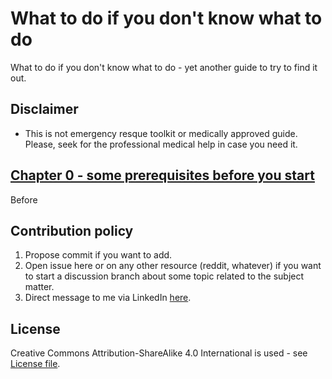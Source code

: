 # What to do if you don't know what to do
What to do if you don't know what to do - yet another guide to try to find it out.

## Disclaimer
* This is not emergency resque toolkit or medically approved guide. Please, seek for the professional medical help in case you need it. 

## [Chapter 0 - some prerequisites before you start](somelink)
Before 

## Contribution policy
1. Propose commit if you want to add. 
2. Open issue here or on any other resource (reddit, whatever) if you want to start a discussion branch about some topic related to the subject matter. 
3. Direct message to me via LinkedIn [here](https://www.linkedin.com/in/vl-morozov/).

## License
Creative Commons Attribution-ShareAlike 4.0 International is used - see [License file](/license.md). 
